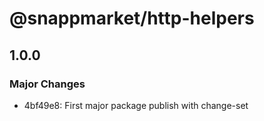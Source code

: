 # @snappmarket/http-helpers

## 1.0.0
### Major Changes

- 4bf49e8: First major package publish with change-set
